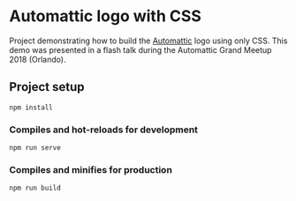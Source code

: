 # Automattic logo with CSS

Project demonstrating how to build the [Automattic](https://automattic.com) logo using only CSS. This demo was presented in a flash talk during the Automattic Grand Meetup 2018 (Orlando).  

## Project setup
```
npm install
```

### Compiles and hot-reloads for development
```
npm run serve
```

### Compiles and minifies for production
```
npm run build
```
